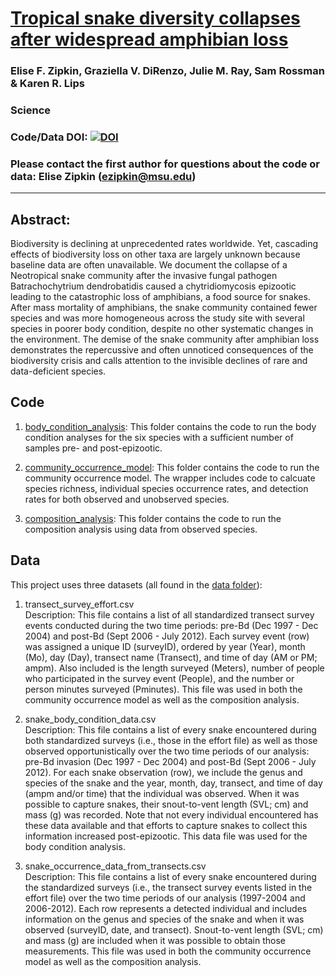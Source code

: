 # [Tropical snake diversity collapses after widespread amphibian loss](https://xxx)

### Elise F. Zipkin, Graziella V. DiRenzo, Julie M. Ray, Sam Rossman & Karen R. Lips

### Science

### Code/Data DOI: [![DOI](https://zenodo.org/badge/DOI/10.5281/zenodo.3628038.svg)](https://doi.org/10.5281/zenodo.3628038)

### Please contact the first author for questions about the code or data: Elise Zipkin (ezipkin@msu.edu)
__________________________________________________________________________________________________________________________________________

## Abstract:
Biodiversity is declining at unprecedented rates worldwide. Yet, cascading effects of biodiversity loss on other taxa are largely unknown because baseline data are often unavailable. We document the collapse of a Neotropical snake community after the invasive fungal pathogen Batrachochytrium dendrobatidis caused a chytridiomycosis epizootic leading to the catastrophic loss of amphibians, a food source for snakes. After mass mortality of amphibians, the snake community contained fewer species and was more homogeneous across the study site with several species in poorer body condition, despite no other systematic changes in the environment. The demise of the snake community after amphibian loss demonstrates the repercussive and often unnoticed consequences of the biodiversity crisis and calls attention to the invisible declines of rare and data-deficient species.

## Code 
1. [body_condition_analysis](./body_condition_analysis/): This folder contains the code to run the body condition analyses for the six species with a sufficient number of samples pre- and post-epizootic.

2. [community_occurrence_model](./community_occurrence_model/): This folder contains the code to run the community occurrence model. The wrapper includes code to calcuate species richness, individual species occurrence rates, and detection rates for both observed and unobserved species.

3. [composition_analysis](./composition_analysis/): This folder contains the code to run the composition analysis using data from observed species.


## Data
This project uses three datasets (all found in the [data folder](./data)):

1) transect_survey_effort.csv       
Description: This file contains a list of all standardized transect survey events conducted during the two time periods: pre-Bd (Dec 1997 - Dec 2004) and post-Bd (Sept 2006 - July 2012). Each survey event (row) was assigned a unique ID (surveyID), ordered by year (Year), month (Mo), day (Day), transect name (Transect), and time of day (AM or PM; ampm). Also included is the length surveyed (Meters), number of people who participated in the survey event (People), and the number or person minutes surveyed (Pminutes). This file was used in both the community occurrence model as well as the composition analysis.

2) snake_body_condition_data.csv         
Description: This file contains a list of every snake encountered during both standardized surveys (i.e., those in the effort file) as well as those observed opportunistically over the two time periods of our analysis: pre-Bd invasion (Dec 1997 - Dec 2004) and post-Bd (Sept 2006 - July 2012). For each snake observation (row), we include the genus and species of the snake and the year, month, day, transect, and time of day (ampm and/or time) that the individual was observed. When it was possible to capture snakes, their snout-to-vent length (SVL; cm) and mass (g) was recorded. Note that not every individual encountered has these data available and that efforts to capture snakes to collect this information increased post-epizootic. This data file was used for the body condition analysis.

3) snake_occurrence_data_from_transects.csv       
Description: This file contains a list of every snake encountered during the standardized surveys (i.e., the transect survey events listed in the effort file) over the two time periods of our analysis (1997-2004 and 2006-2012). Each row represents a detected individual and includes information on the genus and species of the snake and when it was observed (surveyID, date, and transect). Snout-to-vent length (SVL; cm) and mass (g) are included when it was possible to obtain those measurements. This file was used in both the community occurrence model as well as the composition analysis. 
